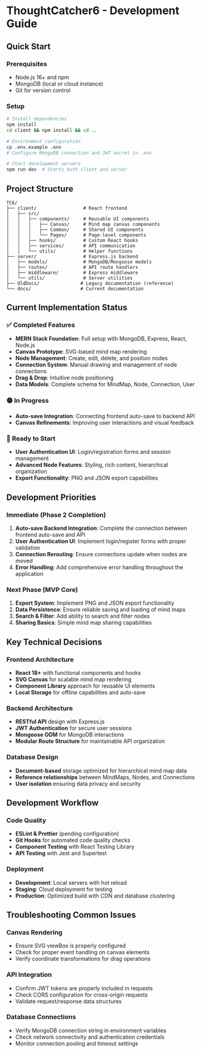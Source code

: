 # ThoughtCatcher6 - Development Guide

## Quick Start

### Prerequisites
- Node.js 16+ and npm
- MongoDB (local or cloud instance)
- Git for version control

### Setup
```bash
# Install dependencies
npm install
cd client && npm install && cd ..

# Environment configuration
cp .env.example .env
# Configure MongoDB connection and JWT secret in .env

# Start development servers
npm run dev  # Starts both client and server
```

## Project Structure

```
TC6/
├── client/                 # React frontend
│   ├── src/
│   │   ├── components/     # Reusable UI components
│   │   │   ├── Canvas/     # Mind map canvas components
│   │   │   ├── Common/     # Shared UI components
│   │   │   └── Pages/      # Page-level components
│   │   ├── hooks/          # Custom React hooks
│   │   ├── services/       # API communication
│   │   └── utils/          # Helper functions
├── server/                 # Express.js backend
│   ├── models/             # MongoDB/Mongoose models
│   ├── routes/             # API route handlers
│   ├── middleware/         # Express middleware
│   └── utils/              # Server utilities
├── OldDocs/               # Legacy documentation (reference)
└── docs/                  # Current documentation
```

## Current Implementation Status

### ✅ Completed Features
- **MERN Stack Foundation**: Full setup with MongoDB, Express, React, Node.js
- **Canvas Prototype**: SVG-based mind map rendering
- **Node Management**: Create, edit, delete, and position nodes
- **Connection System**: Manual drawing and management of node connections
- **Drag & Drop**: Intuitive node positioning
- **Data Models**: Complete schema for MindMap, Node, Connection, User

### 🟡 In Progress
- **Auto-save Integration**: Connecting frontend auto-save to backend API
- **Canvas Refinements**: Improving user interactions and visual feedback

### 🔵 Ready to Start
- **User Authentication UI**: Login/registration forms and session management
- **Advanced Node Features**: Styling, rich content, hierarchical organization
- **Export Functionality**: PNG and JSON export capabilities

## Development Priorities

### Immediate (Phase 2 Completion)
1. **Auto-save Backend Integration**: Complete the connection between frontend auto-save and API
2. **User Authentication UI**: Implement login/register forms with proper validation
3. **Connection Rerouting**: Ensure connections update when nodes are moved
4. **Error Handling**: Add comprehensive error handling throughout the application

### Next Phase (MVP Core)
1. **Export System**: Implement PNG and JSON export functionality
2. **Data Persistence**: Ensure reliable saving and loading of mind maps
3. **Search & Filter**: Add ability to search and filter nodes
4. **Sharing Basics**: Simple mind map sharing capabilities

## Key Technical Decisions

### Frontend Architecture
- **React 18+** with functional components and hooks
- **SVG Canvas** for scalable mind map rendering
- **Component Library** approach for reusable UI elements
- **Local Storage** for offline capabilities and auto-save

### Backend Architecture
- **RESTful API** design with Express.js
- **JWT Authentication** for secure user sessions
- **Mongoose ODM** for MongoDB interactions
- **Modular Route Structure** for maintainable API organization

### Database Design
- **Document-based** storage optimized for hierarchical mind map data
- **Reference relationships** between MindMaps, Nodes, and Connections
- **User isolation** ensuring data privacy and security

## Development Workflow

### Code Quality
- **ESLint & Prettier** (pending configuration)
- **Git Hooks** for automated code quality checks
- **Component Testing** with React Testing Library
- **API Testing** with Jest and Supertest

### Deployment
- **Development**: Local servers with hot reload
- **Staging**: Cloud deployment for testing
- **Production**: Optimized build with CDN and database clustering

## Troubleshooting Common Issues

### Canvas Rendering
- Ensure SVG viewBox is properly configured
- Check for proper event handling on canvas elements
- Verify coordinate transformations for drag operations

### API Integration
- Confirm JWT tokens are properly included in requests
- Check CORS configuration for cross-origin requests
- Validate request/response data structures

### Database Connections
- Verify MongoDB connection string in environment variables
- Check network connectivity and authentication credentials
- Monitor connection pooling and timeout settings
